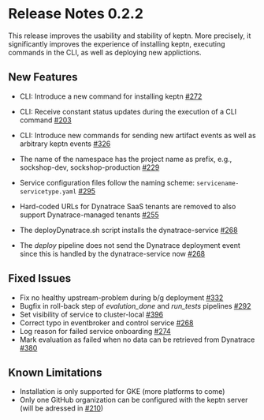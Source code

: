 # Release Notes 0.2.2

This release improves the usability and stability of keptn. More precisely, it significantly improves the experience of installing keptn, executing commands in the CLI, as well as deploying new applictions.

## New Features

- CLI: Introduce a new command for installing keptn [#272](https://github.com/keptn/keptn/issues/272)
- CLI: Receive constant status updates during the execution of a CLI command [#203](https://github.com/keptn/keptn/issues/203)
- CLI: Introduce new commands for sending new artifact events as well as arbitrary keptn events [#326](https://github.com/keptn/keptn/issues/326)

- The name of the namespace has the project name as prefix, e.g., sockshop-dev, sockshop-production [#229](https://github.com/keptn/keptn/issues/229)
- Service configuration files follow the naming scheme: `servicename-servicetype.yaml` [#295](https://github.com/keptn/keptn/issues/295)

- Hard-coded URLs for Dynatrace SaaS tenants are removed to also support Dynatrace-managed tenants [#255](https://github.com/keptn/keptn/issues/255)
- The deployDynatrace.sh script installs the dynatrace-service [#268](https://github.com/keptn/keptn/issues/268)
- The *deploy* pipeline does not send the Dynatrace deployment event since this is handled by the dynatrace-service now [#268](https://github.com/keptn/keptn/issues/268)


## Fixed Issues
- Fix no healthy upstream-problem during b/g deployment [#332](https://github.com/keptn/keptn/issues/332)
- Bugfix in roll-back step of *evalution_done* and *run_tests* pipelines [#292](https://github.com/keptn/keptn/issues/292)
- Set visibility of service to cluster-local [#396](https://github.com/keptn/keptn/issues/255)
- Correct typo in eventbroker and control service [#268](https://github.com/keptn/keptn/issues/324) 
- Log reason for failed service onboarding [#274](https://github.com/keptn/keptn/issues/274)
- Mark evaluation as failed when no data can be retrieved from Dynatrace [#380](https://github.com/keptn/keptn/issues/380)

## Known Limitations

- Installation is only supported for GKE (more platforms to come)
- Only one GitHub organization can be configured with the keptn server (will be adressed in [#210](https://github.com/keptn/keptn/issues/210))
